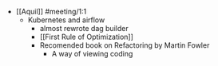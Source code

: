 - [[Aquil]] #meeting/1:1
	- Kubernetes and airflow
		- almost rewrote dag builder
		- [[First Rule of Optimization]]
		- Recomended book on Refactoring by Martin Fowler
			- A way of viewing coding
